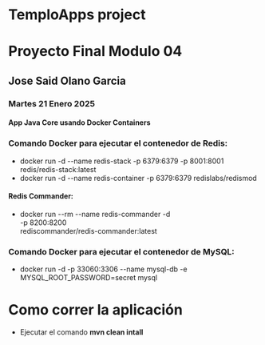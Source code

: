 # TemploApps project

# Proyecto Final Modulo 04

## Jose Said Olano Garcia

### Martes 21 Enero 2025

#### App Java Core usando Docker Containers

### Comando Docker para ejecutar el contenedor de Redis:
- docker run -d --name redis-stack -p 6379:6379 -p 8001:8001 redis/redis-stack:latest
- docker run -d --name redis-container -p 6379:6379 redislabs/redismod

#### Redis Commander:
- docker run --rm --name redis-commander -d \
  -p 8200:8200 \
  rediscommander/redis-commander:latest

### Comando Docker para ejecutar el contenedor de MySQL:
- docker run -d -p 33060:3306 --name mysql-db -e MYSQL_ROOT_PASSWORD=secret mysql

# Como correr la aplicación
- Ejecutar el comando **mvn clean intall**


